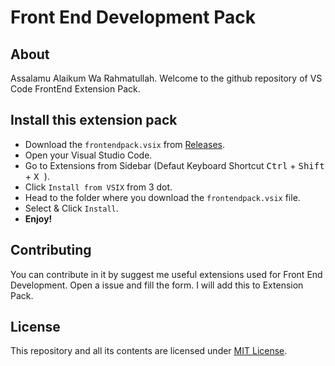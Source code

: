 # Front End Development Pack

## About

Assalamu Alaikum Wa Rahmatullah. Welcome to the github repository of VS Code FrontEnd Extension Pack.

## Install this extension pack

* Download the ```frontendpack.vsix``` from [Releases][1].
* Open your Visual Studio Code.
* Go to Extensions from Sidebar (Defaut Keyboard Shortcut <kbd>Ctrl</kbd> + <kbd>Shift</kbd> + <kbd> X </kbd>).
* Click ```Install from VSIX``` from 3 dot.
* Head to the folder where you download the ```frontendpack.vsix``` file.
* Select & Click ```Install```.
* **Enjoy!**

## Contributing

You can contribute in it by suggest me useful extensions used for Front End Development. Open a issue and fill the form. I will add this to Extension Pack. 

## License

This repository and all its contents are licensed under [MIT License][2]. 

[1]: https://github.com/rafidalhaque/frontend-vscode-extensionpack/releases
[2]: ./LICENSE